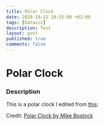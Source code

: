 ```yaml
---
title: Polar Clock
date: 2020-10-22 10:55:00 +02:00
tags: [Dataviz]
description: Test
layout: post
published: true
comments: false
---
```

# Polar Clock

<div class="chart"></div>
<!-- <p>Credit: <a href="https://observablehq.com/d/e590bef5c3cb1d06">Polar Clock by wrynearson</a></p> -->

<script type="module">
import {Runtime, Inspector} from "https://cdn.jsdelivr.net/npm/@observablehq/runtime@4/dist/runtime.js";
import define from "https://api.observablehq.com/d/e590bef5c3cb1d06.js?v=3";
(new Runtime).module(define, name => {
  if (name === "chart") return Inspector.into(".chart")();
});
</script>

### Description

This is a polar clock I edited from [this](https://observablehq.com/@mbostock/polar-clock):

<div class="chart"></div>
<p>Credit: <a href="https://observablehq.com/@mbostock/polar-clock">Polar Clock by Mike Bostock</a></p>

<script type="module">
import {Runtime, Inspector} from "https://cdn.jsdelivr.net/npm/@observablehq/runtime@4/dist/runtime.js";
import define from "https://api.observablehq.com/@mbostock/polar-clock.js?v=3";
(new Runtime).module(define, name => {
  if (name === "chart") return Inspector.into(".chart")();
});
</script>